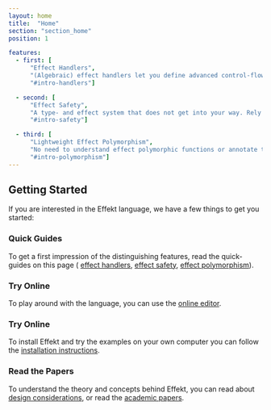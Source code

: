 ```yaml
---
layout: home
title:  "Home"
section: "section_home"
position: 1

features:
  - first: [
      "Effect Handlers",
      "(Algebraic) effect handlers let you define advanced control-flow structures like Generators as user libraries. Those libraries can be seamlessly composed.",
      "#intro-handlers"]

  - second: [
      "Effect Safety",
      "A type- and effect system that does not get into your way. Rely on a simple, yet powerful effect system that guarantees all effects to be handled.",
      "#intro-safety"]

  - third: [
      "Lightweight Effect Polymorphism",
      "No need to understand effect polymorphic functions or annotate them. Explicit effect polymorphism simply does not exist.",
      "#intro-polymorphism"]
---
```


## Getting Started
If you are interested in the Effekt language, we have a few things to get you started:

<section id="getting-started">

<div id="start-guide">
<h3>Quick Guides</h3>
<p>To get a first impression of the distinguishing features, read the quick-guides on this page (
  <a href="#intro-handlers">effect handlers</a>,
  <a href="#intro-safety">effect safety</a>,
  <a href="#intro-polymorphism">effect polymorphism</a>).
</p>
</div>

<div id="start-try">
<h3>Try Online</h3>
<p>To play around with the language, you can use the <a href="quickstart">online editor</a>.</p>
</div>

<div id="start-install">
<h3>Try Online</h3>
<p>To install Effekt and try the examples on your own computer you can follow the <a href="docs/getting-started">installation instructions</a>.</p>
</div>

<div id="start-read">
<h3>Read the Papers</h3>
<p>To understand the theory and concepts behind Effekt, you can read about
<a href="design-considerations">design considerations</a>, or read the
<a href="publications">academic papers</a>.</p>
</div>

</section>